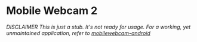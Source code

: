 # Mobile Webcam 2

*DISCLAIMER This is just a stub. It's not ready for usage. For a working, yet unmaintained application, refer to
[mobilewebcam-android](https://github.com/ZanSara/mobilewebcam-android)*
